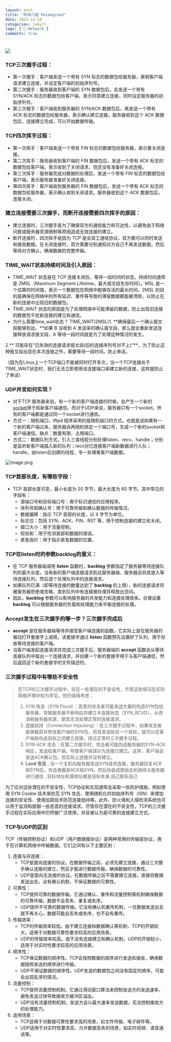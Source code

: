 ```yaml
---
layout: post
title: "网络八股 Reimagined"
date: 2023-12-10
categories: jekyll
tags: ['🥁-Network']
comments: true
---
```


### ![]({{site.baseurl}}/images\1698037924859-408e2b35-af52-48ff-8465-f9ebc22a53d2.webp)
### TCP三次握手过程：

   - 第一次握手：客户端发送一个带有 SYN 标志的数据包给服务器，表明客户端请求建立连接，并设定客户端的初始序列号。
   - 第二次握手：服务器收到客户端的 SYN 数据包后，会发送一个带有 SYN/ACK 标志的数据包给客户端，表示同意建立连接，同时设定服务器的初始序列号。
   - 第三次握手：客户端收到服务器的 SYN/ACK 数据包后，再发送一个带有 ACK 标志的数据包给服务器，表示确认建立连接。服务器收到这个 ACK 数据包后，连接建立完成，可以开始数据传输。
### TCP四次挥手过程：

   - 第一次挥手：客户端发送一个带有 FIN 标志的数据包给服务器，表示要关闭连接。
   - 第二次挥手：服务器收到客户端的 FIN 数据包后，发送一个带有 ACK 标志的数据包给客户端，表示收到了关闭请求，但还没有准备好关闭连接。
   - 第三次挥手：服务器完成对数据的处理后，发送一个带有 FIN 标志的数据包给客户端，表示服务器准备好关闭连接。
   - 第四次挥手：客户端收到服务器的 FIN 数据包后，发送一个带有 ACK 标志的数据包给服务器，表示确认收到关闭请求。服务器收到这个 ACK 数据包后，连接关闭。
### 建立连接需要三次握手，而断开连接需要四次挥手的原因：

   - 建立连接时，三次握手是为了确保双方的通信能力和可达性，以避免由于网络问题或服务器资源限制等原因造成无效连接的建立。
   - 断开连接时，四次挥手是因为 TCP 是全双工通信协议，双方都可以同时发送和接收数据。在关闭连接时，双方需要分别通知对方自己不再发送数据，然后等待对方确认，确保数据的完整传输。
### TIME_WAIT状态持续时间及引入原因：

   - TIME_WAIT 状态是在 TCP 连接关闭后，等待一段时间的状态。持续时间通常是 2MSL（Maximum Segment Lifetime，最大报文段生存时间）。MSL 是一个估算的时间值，表示一个数据包在网络中能够存活的最长时间。2MSL 的目的是确保在网络中的所有延迟、重传等导致的滞留数据都能被清除，以防止在新的连接中出现旧的数据包。
   - TIME_WAIT 状态的原因是为了处理网络中可能滞留的数据，防止出现旧连接的数据包干扰新连接的建立和通信。
   - 为什么需要time_wait状态？
TIME_WAIT(2MSL)1. **确保最后一个确认报文段能够到达。**如果 B 没收到 A 发送来的确认报文段，那么就会重新发送连接释放请求报文段，A 等待一段时间就是为了处理这种情况的发生。

2.** 可能存在“已失效的连接请求报文段(旧的连接序列号对不上)”**，为了防止这种报文段出现在本次连接之外，需要等待一段时间。防止串话。

（因为在Linux上一个TCP端口不能被同时打开多次，当一个TCP连接处于TIME_WAIT状态时，我们无法立即使用该连接端口来建立新的连接，这样就防止了串话）
### UDP并发如何实现？

   - 对于TCP 服务器来说，有一个新的客户端连接的时候，会产生一个新的[socket](https://so.csdn.net/so/search?q=socket&spm=1001.2101.3001.7020)用于和新客户端通信。而对于UDP来说，服务器只有一个socket。所有的客户端都是通过同一个socket进行通信。
   - 方式一：随机端口，tftpd 程序采用的是随机端口的方式。也就是说如果有一个新的客户端过来，服务器会再随机绑定一个端口号，生成一个新的socket和客户端通信。缺点：数量有限，占用端口。
   - 方式二：数据队列方式，引入三类线程分别处理listen、recv、handle；分别是监听新客户端插入新的队列；recv对已连接客户端新数据进行入队；handle，由listen后创建的线程，专一处理某客户端数据。

![image.png]({{site.baseurl}}/images\1690030935804-c2e5af68-e59e-4fcc-92f1-d2df2a9cdaff.png)
### TCP首部长度，有哪些字段：

   - TCP 首部长度可变，最小长度为 20 字节，最大长度为 60 字节。其中常见的字段有：
      - 源端口号和目标端口号：用于标识通信的应用程序。
      - 序列号和确认号：用于可靠传输和确认数据的传输情况。
      - 数据偏移：指示 TCP 首部的长度，以 4 字节为单位。
      - 标志位：包括 SYN、ACK、FIN、RST 等，用于控制连接的建立和关闭。
      - 窗口大小：用于流量控制。
      - 校验和：用于检测首部和数据的错误。
      - 紧急指针：用于指示紧急数据的位置。
### TCP在listen时的参数backlog的意义：

   - 在 TCP 服务器端调用 **listen** 函数时，**backlog** 参数指定了服务器等待连接队列的最大长度。当有新的客户端连接请求到达服务器端，服务器会将其放入等待连接队列，然后逐个处理队列中的连接请求。
   - 如果队列已满（即等待连接的数量达到了 **backlog** 的上限），新的连接请求将被服务器拒绝或忽略，直到队列中有连接被处理并释放出空间。
   - 因此，**backlog** 参数可以影响服务器的并发能力和连接处理效率。合理设置 **backlog** 可以根据服务器的负载和处理能力来平衡连接的处理。
### Accept发生在三次握手的哪一步？三次握手完成后

   - **accept** 是在服务器端等待并接受客户端连接的函数。它实际上是在服务器的被动打开套接字上调用，该套接字通过 **listen** 函数预先设置好了队列，用于存放等待连接的客户端。
   - 当客户端发起连接请求并完成三次握手后，服务器端的 **accept** 函数会从等待连接队列中取出一个连接请求，并创建一个新的套接字用于与客户端通信，然后返回这个新的套接字的文件描述符。
### 三次握手过程中有哪些不安全性
> 在TCP的三次握手过程中，存在一些潜在的不安全性，尽管这些情况在实际网络环境中较为罕见，但仍值得考虑：
> 1. SYN 攻击（SYN Flood）：恶意的攻击者可能发送大量的伪造SYN包给服务器，导致服务器不断响应并建立半连接状态（SYN_RCVD），从而消耗服务器资源，使其无法处理正常的连接请求。
> 2. 连接劫持（Connection Hijacking）：在三次握手过程中，如果攻击者能够截获并修改客户端的SYN包，将其发送给另一个目标，就可以在客户端和伪造目标之间建立连接，绕过正常的三次握手过程。
> 3. SYN-ACK 攻击：在第二次握手时，攻击者可能伪造服务器的SYN-ACK响应，发送给客户端，导致客户端误以为连接已建立。这样，客户端会发送ACK确认包，但实际上连接并没有建立。
> 4. **Land 攻击** , 当一个主机向服务器发送SYN请求连接，服务器回复ACK和SYN后，攻击者截获ACK和SYN。然后伪装成原始主机继续与服务器进行通信 , 目标地址和源地址都是目标本身,自己联系自己
> 
为了应对这些潜在的不安全性，TCP协议和实现通常会采取一些防护措施，例如使用 SYN Cookie 技术来防范 SYN 攻击、使用随机化的初始序列号（ISN）来增加连接的安全性、使用加密技术防范连接劫持等。此外，防火墙和入侵检测系统也可以用于监测和抵御一些恶意的连接请求。尽管存在潜在的不安全性，TCP的三次握手过程在实际应用中仍然被广泛使用，并且被认为是可靠的连接建立方式。

### TCP与UDP的区别
TCP（传输控制协议）和UDP（用户数据报协议）是两种常用的传输层协议，用于在计算机网络中传输数据。它们之间有以下主要区别：

1. 连接与非连接：
   - TCP是面向连接的协议。在数据传输之前，必须先建立连接，通过三次握手确认连接的建立，然后才能进行数据传输，确保数据的可靠性。
   - UDP是面向无连接的协议。在数据传输之前不需要建立连接，直接将数据发送出去，没有确认机制，不保证数据的可靠性。
2. 可靠性：
   - TCP提供可靠的数据传输。它通过确认、重传和流量控制等机制确保数据的可靠传输，数据不会丢失、重复或失序。
   - UDP提供不可靠的数据传输。它没有确认和重传机制，一旦数据发送出去就不再关心，数据可能会丢失或失序，也不会有重传。
3. 传输效率：
   - TCP的传输效率较低。由于建立连接和数据确认等机制，TCP的开销较大，适用于对数据可靠性要求较高的应用场景。
   - UDP的传输效率较高。由于没有连接建立和确认机制，UDP的开销较小，适用于对实时性要求较高的应用场景。
4. 顺序性：
   - TCP保证数据的顺序性。TCP会按照数据的顺序进行发送和接收，确保数据按照发送的顺序进行传输。
   - UDP不保证数据的顺序性。UDP发送的数据包之间没有固定的顺序，可能会出现乱序的情况。
5. 流量控制：
   - TCP提供流量控制机制。它通过滑动窗口算法来控制发送方的发送速率，避免发送过快导致接收方缓冲区溢出。
   - UDP没有流量控制机制。发送方会以最大速率发送数据，无法控制接收方的处理能力。
6. 适用场景：
   - TCP适用于对数据可靠性要求高的场景，如文件传输、电子邮件等。
   - UDP适用于对实时性要求高、允许数据丢失的场景，如实时视频、语音通话等。
